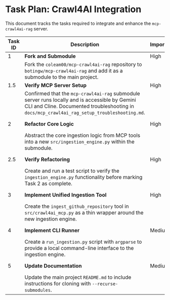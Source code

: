 # Task Plan: Crawl4AI Integration

This document tracks the tasks required to integrate and enhance the `mcp-crawl4ai-rag` server.

| Task ID | Description | Importance | Dependency | Status |
|---|---|---|---|---|
| 1 | **Fork and Submodule** | High | - | Done |
| | Fork the `coleam00/mcp-crawl4ai-rag` repository to `botingw/mcp-crawl4ai-rag` and add it as a submodule to the main project. | | |
| 1.5 | **Verify MCP Server Setup** | High | Task 1 | Done |
| | Confirmed that the `mcp-crawl4ai-rag` submodule server runs locally and is accessible by Gemini CLI and Cline. Documented troubleshooting in `docs/mcp_crawl4ai_rag_setup_troubleshooting.md`. | | |
| 2 | **Refactor Core Logic** | High | Task 1, Task 1.5 | In Progress |
| | Abstract the core ingestion logic from MCP tools into a new `src/ingestion_engine.py` within the submodule. | | |
| 2.5 | **Verify Refactoring** | High | Task 2 | Not Started |
| | Create and run a test script to verify the `ingestion_engine.py` functionality before marking Task 2 as complete. | | |
| 3 | **Implement Unified Ingestion Tool** | High | Task 2 | Not Started |
| | Create the `ingest_github_repository` tool in `src/crawl4ai_mcp.py` as a thin wrapper around the new ingestion engine. | | |
| 4 | **Implement CLI Runner** | Medium | Task 2 | Not Started |
| | Create a `run_ingestion.py` script with `argparse` to provide a local command-line interface to the ingestion engine. | | |
| 5 | **Update Documentation** | Medium | Task 1 | Not Started |
| | Update the main project `README.md` to include instructions for cloning with `--recurse-submodules`. | | |

